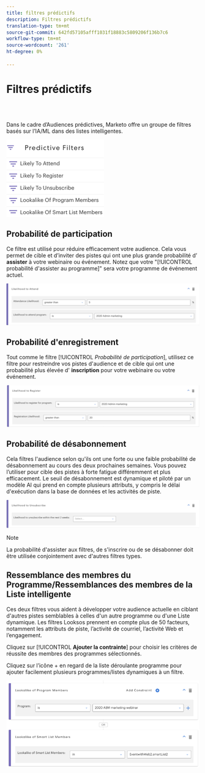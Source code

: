 ```yaml
---
title: filtres prédictifs
description: Filtres prédictifs
translation-type: tm+mt
source-git-commit: 642fd57105afff1031f18883c5809206f136b7c6
workflow-type: tm+mt
source-wordcount: '261'
ht-degree: 0%

---
```



# Filtres prédictifs

<br> 

Dans le cadre d’Audiences prédictives, Marketo offre un groupe de filtres basés sur l’IA/ML dans des listes intelligentes.

![Image un](/help/sky/assets/predictive-audiences/predictive-filters/predictive-filters-1.png)

## Probabilité de participation

Ce filtre est utilisé pour réduire efficacement votre audience. Cela vous permet de cible et d’inviter des pistes qui ont une plus grande probabilité d’ **assister** à votre webinaire ou événement. Notez que votre &quot;[!UICONTROL probabilité d&#39;assister au programme]&quot; sera votre programme de événement actuel.

![Image 2](/help/sky/assets/predictive-audiences/predictive-filters/predictive-filters-2.png)

## Probabilité d&#39;enregistrement

Tout comme le filtre [!UICONTROL _Probabilité de participation_], utilisez ce filtre pour restreindre vos pistes d&#39;audience et de cible qui ont une probabilité plus élevée d&#39; **inscription** pour votre webinaire ou votre événement.

![Image trois](/help/sky/assets/predictive-audiences/predictive-filters/predictive-filters-3.png)

## Probabilité de désabonnement

Cela filtres l&#39;audience selon qu&#39;ils ont une forte ou une faible probabilité de désabonnement au cours des deux prochaines semaines. Vous pouvez l’utiliser pour cible des pistes à forte fatigue différemment et plus efficacement. Le seuil de désabonnement est dynamique et piloté par un modèle AI qui prend en compte plusieurs attributs, y compris le délai d&#39;exécution dans la base de données et les activités de piste.

![Image 4](/help/sky/assets/predictive-audiences/predictive-filters/predictive-filters-4.png)

>[!NOTE]
>
>La probabilité d&#39;assister aux filtres, de s&#39;inscrire ou de se désabonner doit être utilisée conjointement avec d&#39;autres filtres types.

## Ressemblance des membres du Programme/Ressemblances des membres de la Liste intelligente

Ces deux filtres vous aident à développer votre audience actuelle en ciblant d&#39;autres pistes semblables à celles d&#39;un autre programme ou d&#39;une Liste dynamique. Les filtres Looksos prennent en compte plus de 50 facteurs, notamment les attributs de piste, l’activité de courriel, l’activité Web et l’engagement.

Cliquez sur [!UICONTROL **Ajouter la contrainte**] pour choisir les critères de réussite des membres des programmes sélectionnés.

Cliquez sur l’icône + en regard de la liste déroulante programme pour ajouter facilement plusieurs programmes/listes dynamiques à un filtre.

![Image 5](/help/sky/assets/predictive-audiences/predictive-filters/predictive-filters-5.png)
